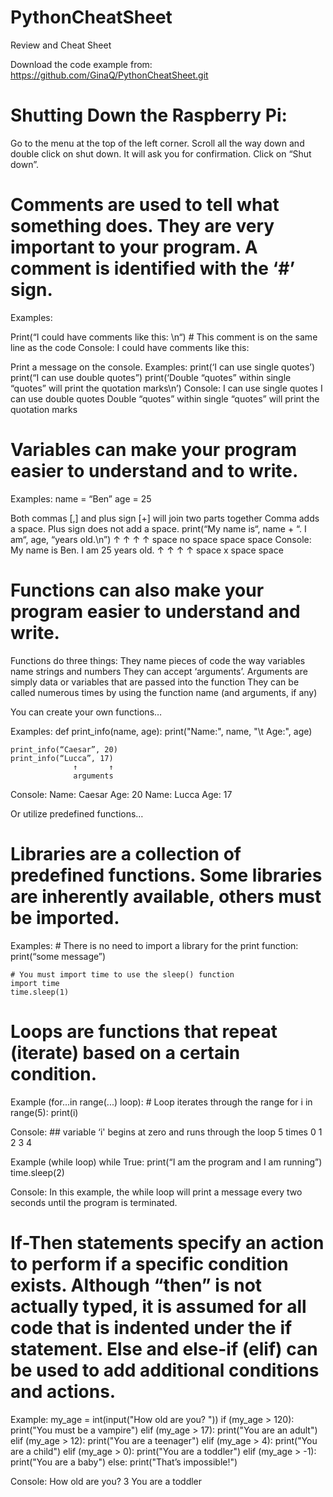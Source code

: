 # PythonCheatSheet

Review and Cheat Sheet

Download the code example from: https://github.com/GinaQ/PythonCheatSheet.git

# Shutting Down the Raspberry Pi:
Go to the menu at the top of the left corner.
Scroll all the way down and double click on shut down.
It will ask you for confirmation. Click on “Shut down”.

# Comments are used to tell what something does. They are very important to your program. A comment is identified with the ‘#’ sign. 
Examples: 

Print(“I could have comments like this: \n“)  # This comment is on the same line as the code
Console:
    I could have comments like this: 

Print a message on the console.
Examples:
    print(‘I can use single quotes’)
    print(“I can use double quotes”)
    print(‘Double “quotes” within single “quotes” will print the quotation marks\n’)
Console: 
I can use single quotes
    I can use double quotes
    Double “quotes” within single “quotes” will print the quotation marks

# Variables can make your program easier to understand and to write. 
Examples:
    name = “Ben”
    age = 25

Both commas [,] and plus sign [+] will join two parts together
Comma adds a space. Plus sign does not add a space.
    print(“My name is“, name + “. I am“, age, “years old.\n”)
                      ↑      ↑         ↑    ↑
                    space  no space  space space
Console:
    My name is Ben. I am 25 years old.
              ↑   ↑     ↑  ↑
            space x   space space

# Functions can also make your program easier to understand and write. 
Functions do three things: 
They name pieces of code the way variables name strings and numbers
They can accept ‘arguments’. Arguments are simply data or variables that are passed into the function
They can be called numerous times by using the function name (and arguments, if any)

You can create your own functions… 

Examples:
    def print_info(name, age):
        print("Name:", name, "\t Age:", age)

    print_info(“Caesar”, 20)
    print_info(“Lucca”, 17) 
                  ↑       ↑
                  arguments

Console: 
    Name: Caesar     Age: 20
    Name: Lucca      Age: 17

Or utilize predefined functions… 

# Libraries are a collection of predefined functions. Some libraries are inherently available, others must be imported. 
Examples: 
    # There is no need to import a library for the print function:
    print(“some message”) 

    # You must import time to use the sleep() function
    import time
    time.sleep(1)

# Loops are functions that repeat (iterate) based on a certain condition.

Example (for...in range(...) loop):
    # Loop iterates through the range
    for i in range(5):
        print(i)

Console:
    ## variable ‘i' begins at zero and runs through the loop 5 times
    0
    1
    2
    3
    4

Example (while loop)
    while True:
        print(“I am the program and I am running”)
        time.sleep(2)

Console:
In this example, the while loop will print a message every two seconds  until the program is terminated.
        

# If-Then statements specify an action to perform if a specific condition exists. Although “then” is not actually typed, it is assumed for all code that is indented under the if statement. Else and else-if (elif) can be used to add additional conditions and actions.

Example: 
    my_age = int(input("How old are you? "))
    if (my_age > 120):
        print("You must be a vampire")
    elif (my_age > 17):
        print("You are an adult")
    elif (my_age > 12):
        print("You are a teenager")
    elif (my_age > 4):
        print("You are a child")
    elif (my_age > 0):
        print("You are a toddler")
    elif (my_age > -1):
        print("You are a baby")
    else:
        print("That’s impossible!")

Console: 
    How old are you? 3
    You are a toddler



